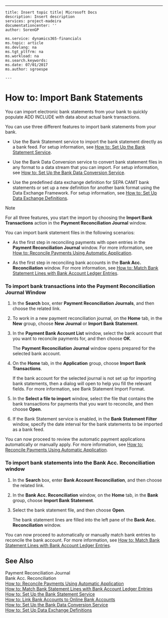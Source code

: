 ---
    title: Insert topic title| Microsoft Docs
    description: Insert description
    services: project-madeira
    documentationcenter: ''
    author: SorenGP

    ms.service: dynamics365-financials
    ms.topic: article
    ms.devlang: na
    ms.tgt_pltfrm: na
    ms.workload: na
    ms.search.keywords:
    ms.date: 07/01/2017
    ms.author: sgroespe

    ---
# How to: Import Bank Statements
You can import electronic bank statements from your bank to quickly populate ADD INCLUDE<!--[!INCLUDE[navnow](../../includes/navnow_md.md)]--> with data about actual bank transactions.  
  
 You can use three different features to import bank statements from your bank.  
  
-   Use the Bank Statement service to import the bank statement directly as a bank feed. For setup information, see [How to: Set Up the Bank Statement Service](../FullExperience/how-to-link-bank-accounts-to-online-bank-accounts.md).  
  
-   Use the Bank Data Conversion service to convert bank statement files in any format to a data stream that you can import. For setup information, see [How to: Set Up the Bank Data Conversion Service](../FullExperience/how-to-set-up-the-bank-data-conversion-service.md).  
  
-   Use the predefined data exchange definition for SEPA CAMT bank statements or set up a new definition for another bank format using the Data Exchange Framework. For setup information, see [How to: Set Up Data Exchange Definitions](../FullExperience/how-to-set-up-data-exchange-definitions.md).  
  
> [!NOTE]  
>  For all three features, you start the import by choosing the **Import Bank Transactions** action in the **Payment Reconciliation Journal** window.  
  
 You can import bank statement files in the following scenarios:  
  
-   As the first step in reconciling payments with open entries in the **Payment Reconciliation Journal** window. For more information, see [How to: Reconcile Payments Using Automatic Application](../FullExperience/how-to-reconcile-payments-using-automatic-application.md).  
  
-   As the first step in reconciling bank accounts in the **Bank Acc. Reconciliation** window. For more information, see [How to: Match Bank Statement Lines with Bank Account Ledger Entries](../FullExperience/how-to-match-bank-statement-lines-with-bank-account-ledger-entries.md).  
  
### To import bank transactions into the Payment Reconciliation Journal Window  
  
1.  In the **Search** box, enter **Payment Reconciliation Journals**, and then choose the related link.  
  
2.  To work in a new payment reconciliation journal, on the **Home** tab, in the **New** group, choose **New Journal** or **Import Bank Statement**.  
  
3.  In the **Payment Bank Account List** window, select the bank account that you want to reconcile payments for, and then choose **OK**.  
  
     The **Payment Reconciliation Journal** window opens prepared for the selected bank account.  
  
4.  On the **Home** tab, in the **Application** group, choose **Import Bank Transactions**.  
  
     If the bank account for the selected journal is not set up for importing bank statements, then a dialog will open to help you fill the relevant fields. For more information, see Bank Statement Import Format.  
  
5.  In the **Select a file to import** window, select the file that contains the bank transactions for payments that you want to reconcile, and then choose **Open**.  
  
6.  If the Bank Statement service is enabled, in the **Bank Statement Filter** window, specify the date interval for the bank statements to be imported as a bank feed.  
  
 You can now proceed to review the automatic payment applications automatically or manually apply. For more information, see [How to: Reconcile Payments Using Automatic Application](../FullExperience/how-to-review-or-apply-payments-after-automatic-application.md).  
  
### To import bank statements into the Bank Acc. Reconciliation window  
  
1.  In the **Search** box, enter **Bank Account Reconciliation**, and then choose the related link.  
  
2.  In the **Bank Acc. Reconciliation** window, on the **Home** tab, in the **Bank** group, choose **Import Bank Statement**.  
  
3.  Select the bank statement file, and then choose **Open**.  
  
     The bank statement lines are filled into the left pane of the **Bank Acc. Reconciliation** window.  
  
 You can now proceed to automatically or manually match bank entries to reconcile the bank account. For more information, see [How to: Match Bank Statement Lines with Bank Account Ledger Entries](../FullExperience/how-to-match-bank-statement-lines-with-bank-account-ledger-entries.md).  
  
## See Also  
 Payment Reconciliation Journal   
 Bank Acc. Reconciliation   
 [How to: Reconcile Payments Using Automatic Application](../FullExperience/how-to-reconcile-payments-using-automatic-application.md)   
 [How to: Match Bank Statement Lines with Bank Account Ledger Entries](../FullExperience/how-to-match-bank-statement-lines-with-bank-account-ledger-entries.md)   
 [How to: Set Up the Bank Statement Service](../FullExperience/how-to-set-up-the-bank-statement-service.md)   
 [How to: Link Bank Accounts to Online Bank Accounts](../FullExperience/how-to-link-bank-accounts-to-online-bank-accounts.md)   
 [How to: Set Up the Bank Data Conversion Service](../FullExperience/how-to-set-up-the-bank-data-conversion-service.md)   
 [How to: Set Up Data Exchange Definitions](../FullExperience/how-to-set-up-data-exchange-definitions.md)